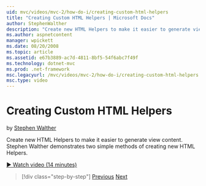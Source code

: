 ```yaml
---
uid: mvc/videos/mvc-2/how-do-i/creating-custom-html-helpers
title: "Creating Custom HTML Helpers | Microsoft Docs"
author: StephenWalther
description: "Create new HTML Helpers to make it easier to generate view content. Stephen Walther demonstrates two simple methods of creating new HTML Helpers."
ms.author: aspnetcontent
manager: wpickett
ms.date: 08/20/2008
ms.topic: article
ms.assetid: e67b3889-ac7d-4811-8bf5-54f6abc7f49f
ms.technology: dotnet-mvc
ms.prod: .net-framework
msc.legacyurl: /mvc/videos/mvc-2/how-do-i/creating-custom-html-helpers
msc.type: video
---
```

Creating Custom HTML Helpers
====================
by [Stephen Walther](https://github.com/StephenWalther)

Create new HTML Helpers to make it easier to generate view content. Stephen Walther demonstrates two simple methods of creating new HTML Helpers.

[&#9654; Watch video (14 minutes)](https://channel9.msdn.com/Blogs/ASP-NET-Site-Videos/creating-custom-html-helpers)

>[!div class="step-by-step"]
[Previous](creating-unit-tests-for-aspnet-mvc-applications.md)
[Next](creating-model-classes-with-linq-to-sql.md)